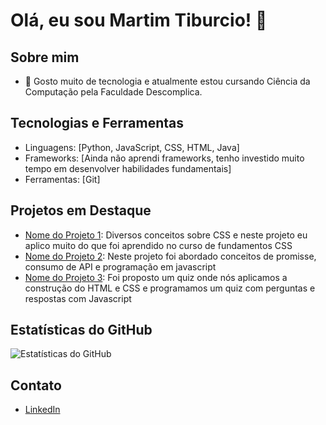 # Olá, eu sou Martim Tiburcio! 👋

## Sobre mim
- 💬 Gosto muito de tecnologia e atualmente estou cursando Ciência da Computação pela Faculdade Descomplica.

## Tecnologias e Ferramentas
- Linguagens: [Python, JavaScript, CSS, HTML, Java]
- Frameworks: [Ainda não aprendi frameworks, tenho investido muito tempo em desenvolver habilidades fundamentais]
- Ferramentas: [Git]

## Projetos em Destaque
- [Nome do Projeto 1](https://github.com/tiburcioMartim/academic-finalProject-hbomax): Diversos conceitos sobre CSS e neste projeto eu aplico muito do que foi aprendido no curso de fundamentos CSS
- [Nome do Projeto 2](https://github.com/tiburcioMartim/academic-DIO-Pokedex-Training-JavaScript-Developer): Neste projeto foi abordado conceitos de promisse, consumo de API e programação em javascript
- [Nome do Projeto 3](https://github.com/tiburcioMartim/academico-NLW-Expert-trilha-de-HTML-CSS-e-Javascript-da-Rocketset.): Foi proposto um quiz onde nós aplicamos a construção do HTML e CSS e programamos um quiz com perguntas e respostas com Javascript

## Estatísticas do GitHub
![Estatísticas do GitHub](https://github-readme-stats.vercel.app/api?username=seu-usuario&show_icons=true&theme=radical)

## Contato
- [LinkedIn](https://www.linkedin.com/in/tiburciomartim/)





<!--
**tiburcioMartim/tiburcioMartim** is a ✨ _special_ ✨ repository because its `README.md` (this file) appears on your GitHub profile.

Here are some ideas to get you started:

- 🔭 I’m currently working on ...
- 🌱 I’m currently learning ...
- 👯 I’m looking to collaborate on ...
- 🤔 I’m looking for help with ...
- 💬 Ask me about ...
- 📫 How to reach me: ...
- 😄 Pronouns: ...
- ⚡ Fun fact: ...
-->

